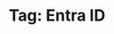 ---
layout: tag
title: "Tag: Entra ID"
description: Showing all posts with the tag 'Entra ID' to make it easier for you to find all the GeekWolf posts that you're interested in
tag: entra-id
permalink: /tag/entra-id/
image: \android-chrome-192x192.png
---